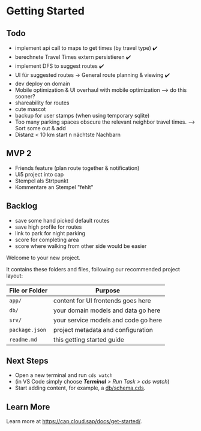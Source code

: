 # Getting Started

## Todo

- implement api call to maps to get times (by travel type) ✔️
- berechnete Travel Times extern persistieren ✔️
- implement DFS to suggest routes ✔️
- UI für suggested routes -> General route planning & viewing ✔️
- dev deploy on domain
- Mobile optimization & UI overhaul with mobile optimization                          --> do this sooner? 
- shareability for routes
- cute mascot
- backup for user stamps (when using temporary sqlite)
- Too many parking spaces obscure the relevant neighbor travel times.           --> Sort some out & add
- Distanz < 10 km start n nächtste Nachbarn

## MVP 2

- Friends feature (plan route together & notification)
- Ui5 project into cap
- Stempel als Strtpunkt
- Kommentare an Stempel "fehlt"

## Backlog
- save some hand picked default routes
- save high profile for routes
- link to park for night parking
- score for completing area
- score where walking from other side would be easier


Welcome to your new project.

It contains these folders and files, following our recommended project layout:

File or Folder | Purpose
---------|----------
`app/` | content for UI frontends goes here
`db/` | your domain models and data go here
`srv/` | your service models and code go here
`package.json` | project metadata and configuration
`readme.md` | this getting started guide


## Next Steps

- Open a new terminal and run `cds watch` 
- (in VS Code simply choose _**Terminal** > Run Task > cds watch_)
- Start adding content, for example, a [db/schema.cds](db/schema.cds).


## Learn More

Learn more at https://cap.cloud.sap/docs/get-started/.
